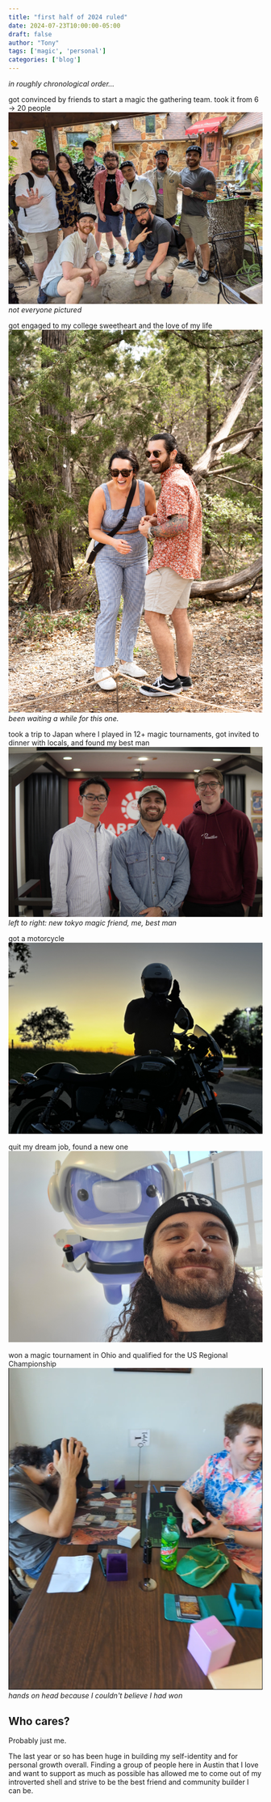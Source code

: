```yaml
---
title: "first half of 2024 ruled"
date: 2024-07-23T10:00:00-05:00
draft: false
author: "Tony"
tags: ['magic', 'personal']
categories: ['blog']
---
```

*in roughly chronological order...*

got convinced by friends to start a magic the gathering team. took it from 6 -> 20 people
![magic 512](/images/pictures/h1-2024/team.jpg)
*not everyone pictured*

got engaged to my college sweetheart and the love of my life
![proposal](/images/pictures/h1-2024/proposal.jpg)
*been waiting a while for this one.*

took a trip to Japan where I played in 12+ magic tournaments, got invited to dinner with locals, and found my best man
![proposal](/images/pictures/h1-2024/tokyo_group.jpg)
*left to right: new tokyo magic friend, me, best man*

got a motorcycle
![motorcycle](/images/pictures/h1-2024/motorcycle.jpg)

quit my dream job, found a new one
![discord](/images/pictures/h1-2024/discord.jpg)

won a magic tournament in Ohio and qualified for the US Regional Championship
![rcq win](/images/pictures/h1-2024/rcq_win.png)
*hands on head because I couldn't believe I had won*

## Who cares?
Probably just me.

The last year or so has been huge in building my self-identity and for personal growth overall. Finding a group of people here in Austin that I love and want to support as much as possible has allowed me to come out of my introverted shell and strive to be the best friend and community builder I can be.
